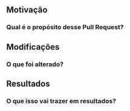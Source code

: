 ## Motivação
### Qual é o propósito desse Pull Request?


## Modificações
### O que foi alterado?


## Resultados
### O que isso vai trazer em resultados?